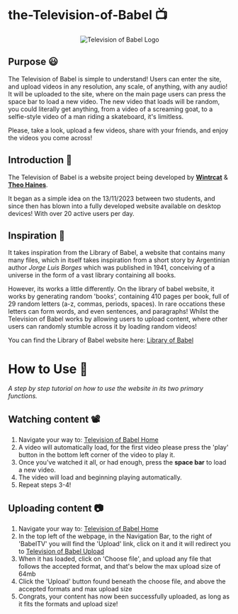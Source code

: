 # the-Television-of-Babel 📺
<p align="center">
  <img src="https://i.ibb.co/SXD0Xsx/towerofbabellogo.png" alt="Television of Babel Logo" />
</p>


## Purpose 😃
The Television of Babel is simple to understand!
Users can enter the site, and upload videos in any resolution, any scale, of anything, with any audio! It will be uploaded to the site, where on the main page users can press the space bar to load a new video. The new video that loads will be random, you could literally get anything, from a video of a screaming goat, to a selfie-style video of a man riding a skateboard, it's limitless.

Please, take a look, upload a few videos, share with your friends, and enjoy the videos you come across!


## Introduction 🤗
The Television of Babel is a website project being developed by **[Wintrcat](https://github.com/WintrCat)** & **[Theo Haines](https://github.com/Theohaines)**.

It began as a simple idea on the 13/11/2023 between two students, and since then has blown into a fully developed website available on desktop devices! With over 20 active users per day.


## Inspiration 👀
It takes inspiration from the Library of Babel, a website that contains many many files, which in itself takes inspiration from a short story by Argentinian author *Jorge Luis Borges* which was published in 1941, conceiving of a universe in the form of a vast library containing all books.

However, its works a little differently.
On the library of babel website, it works by generating random 'books', containing 410 pages per book, full of 29 random letters (a-z, commas, periods, spaces). In rare occations these letters can form words, and even sentences, and paragraphs!
Whilst the Television of Babel works by allowing users to upload content, where other users can randomly stumble across it by loading random videos!

You can find the Library of Babel website here:
[Library of Babel](https://libraryofbabel.info/ "Libary of Babel link")


# How to Use 📖
*A step by step tutorial on how to use the website in its two primary functions.*


## Watching content 📽️
1. Navigate your way to: [Television of Babel Home](https://theohaines.xyz/)
2. A video will automatically load, for the first video please press the 'play' button in the bottom left corner of the video to play it.
3. Once you've watched it all, or had enough, press the **space bar** to load a new video.
4. The video will load and beginning playing automatically.
5. Repeat steps 3-4!


## Uploading content 📷
1. Navigate your way to: [Television of Babel Home](https://theohaines.xyz/)
2. In the top left of the webpage, in the Navigation Bar, to the right of 'BabelTV' you will find the 'Upload' link, click on it and it will redirect you to [Television of Babel Upload](https://theohaines.xyz/upload)
3. When it has loaded, click on 'Choose file', and upload any file that follows the accepted format, and that's below the max upload size of 64mb
4. Click the 'Upload' button found beneath the choose file, and above the accepted formats and max upload size
5. Congrats, your content has now been successfully uploaded, as long as it fits the formats and upload size!

